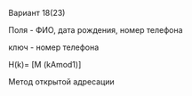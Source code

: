 Вариант 18(23) 

Поля - ФИО, дата рождения, номер телефона	

ключ - номер телефона	

H(k)= [M (kAmod1)]

Метод открытой адресации
